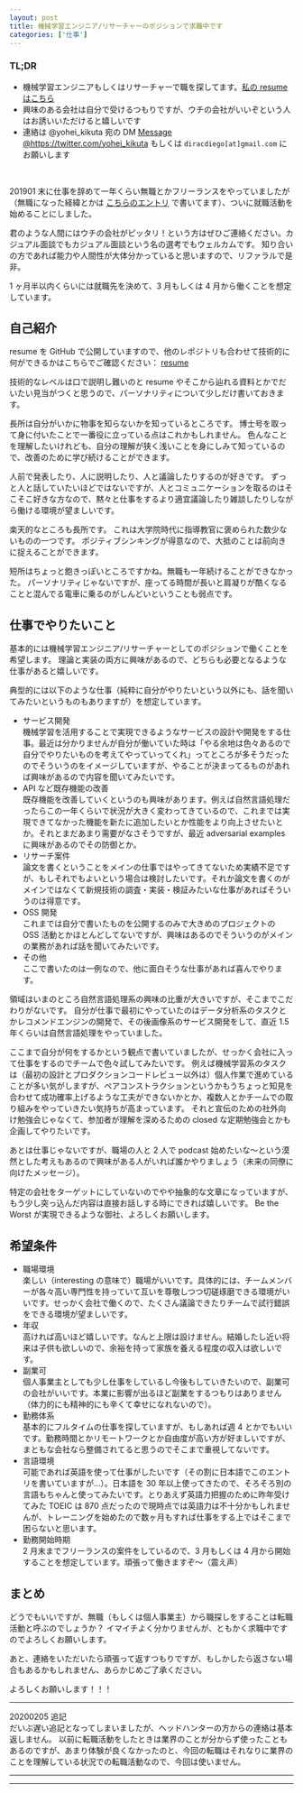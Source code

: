 ```yaml
---
layout: post
title: 機械学習エンジニア/リサーチャーのポジションで求職中です
categories: ['仕事']
---
```



### TL;DR
- 機械学習エンジニアもしくはリサーチャーで職を探してます。[私の resume はこちら](https://github.com/yoheikikuta/resume)
- 興味のある会社は自分で受けるつもりですが、ウチの会社がいいぞという人はお誘いいただけると嬉しいです
- 連絡は @yohei_kikuta 宛の DM <a href="https://twitter.com/messages/compose?recipient_id=840839535026028544&ref_src=twsrc%5Etfw" class="twitter-dm-button" data-screen-name="https://twitter.com/yohei_kikuta" data-show-count="false">Message @https://twitter.com/yohei_kikuta</a><script async src="https://platform.twitter.com/widgets.js" charset="utf-8"></script> もしくは `diracdiego[at]gmail.com` にお願いします
<br>

201901 末に仕事を辞めて一年くらい無職とかフリーランスをやっていましたが（無職になった経緯とかは [こちらのエントリ](https://yoheikikuta.github.io/retirement/) で書いてます）、ついに就職活動を始めることにしました。

君のような人間にはウチの会社がピッタリ！という方はぜひご連絡ください。カジュアル面談でもカジュアル面談という名の選考でもウェルカムです。
知り合いの方であれば能力や人間性が大体分かっていると思いますので、リファラルで是非。

1 ヶ月半以内くらいには就職先を決めて、3 月もしくは 4 月から働くことを想定しています。


## 自己紹介
resume を GitHub で公開していますので、他のレポジトリも合わせて技術的に何ができるかはこちらでご確認ください： [resume](https://github.com/yoheikikuta/resume)

技術的なレベルは口で説明し難いのと resume やそこから辿れる資料とかでだいたい見当がつくと思うので、パーソナリティについて少しだけ書いておきます。

長所は自分がいかに物事を知らないかを知っているところです。
博士号を取って身に付いたことで一番役に立っている点はこれかもしれません。
色んなことを理解したいけれども、自分の理解が狭く浅いことを身にしみて知っているので、改善のために学び続けることができます。

人前で発表したり、人に説明したり、人と議論したりするのが好きです。
ずっと人と話していたいほどではないですが、人とコミュニケーションを取るのはそこそこ好きな方なので、黙々と仕事をするより適宜議論したり雑談したりしながら働ける環境が望ましいです。

楽天的なところも長所です。
これは大学院時代に指導教官に褒められた数少ないものの一つです。
ポジティブシンキングが得意なので、大抵のことは前向きに捉えることができます。

短所はちょっと飽きっぽいところですかね。無職も一年続けることができなかった。
パーソナリティじゃないですが、座ってる時間が長いと肩凝りが酷くなることと混んでる電車に乗るのがしんどいということも弱点です。


## 仕事でやりたいこと
基本的には機械学習エンジニア/リサーチャーとしてのポジションで働くことを希望します。
理論と実装の両方に興味があるので、どちらも必要となるような仕事があると嬉しいです。

典型的には以下のような仕事（純粋に自分がやりたいという以外にも、話を聞いてみたいというものもありますが）を想定しています。
- サービス開発  
  機械学習を活用することで実現できるようなサービスの設計や開発をする仕事。最近は分かりませんが自分が働いていた時は「やる余地は色々あるので自分でやりたいものを考えてやっていってくれ」ってところが多そうだったのでそういうのをイメージしていますが、やることが決まってるものがあれば興味があるので内容を聞いてみたいです。
- API など既存機能の改善  
  既存機能を改善していくというのも興味があります。例えば自然言語処理だったらこの一年くらいで状況が大きく変わってきているので、これまでは実現できてなかった機能を新たに追加したいとか性能をより向上させたいとか。それとまだあまり需要がなさそうですが、最近 adversarial examples に興味があるのでその防御とか。
- リサーチ案件  
  論文を書くということをメインの仕事ではやってきてないため実績不足ですが、もしそれでもよいという場合は検討したいです。それか論文を書くのがメインではなくて新規技術の調査・実装・検証みたいな仕事があればそういうのは得意です。
- OSS 開発  
  これまでは自分で書いたものを公開するのみで大きめのプロジェクトの OSS 活動とかほとんどしてないですが、興味はあるのでそういうのがメインの業務があれば話を聞いてみたいです。
- その他  
  ここで書いたのは一例なので、他に面白そうな仕事があれば喜んでやります。

領域はいまのところ自然言語処理系の興味の比重が大きいですが、そこまでこだわりがないです。
自分が仕事で最初にやっていたのはデータ分析系のタスクとかレコメンドエンジンの開発で、その後画像系のサービス開発をして、直近 1.5 年くらいは自然言語処理をやっていました。

ここまで自分が何をするかという観点で書いていましたが、せっかく会社に入って仕事をするのでチームで色々試してみたいです。
例えば機械学習系のタスクは（最初の設計とプロダクションコードレビュー以外は）個人作業で進めていることが多い気がしますが、ペアコンストラクションというかもうちょっと知見を合わせて成功確率上げるような工夫ができないかとか、複数人とかチームでの取り組みをやっていきたい気持ちが高まっています。
それと宣伝のための社外向け勉強会じゃなくて、参加者が理解を深めるための closed な定期勉強会とかも企画してやりたいです。

あとは仕事じゃないですが、職場の人と 2 人で podcast 始めたいな〜という漠然とした考えもあるので興味がある人がいれば誰かやりましょう（未来の同僚に向けたメッセージ）。

特定の会社をターゲットにしていないのでやや抽象的な文章になっていますが、もう少し突っ込んだ内容は直接お話しする時にできれば嬉しいです。
Be the Worst が実現できるような御社、よろしくお願いします。


## 希望条件
- 職場環境  
  楽しい（interesting の意味で）職場がいいです。具体的には、チームメンバーが各々高い専門性を持っていて互いを尊敬しつつ切磋琢磨できる環境がいいです。せっかく会社で働くので、たくさん議論できたりチームで試行錯誤をできる環境が望ましいです。
- 年収  
  高ければ高いほど嬉しいです。なんと上限は設けません。結婚したし近い将来は子供も欲しいので、余裕を持って家族を養える程度の収入は欲しいです。
- 副業可  
  個人事業主としても少し仕事をしているし今後もしていきたいので、副業可の会社がいいです。本業に影響が出るほど副業をするつもりはありません（体力的にも精神的にも辛くて幸せになれないので）。
- 勤務体系  
  基本的にフルタイムの仕事を探していますが、もしあれば週 4 とかでもいいです。勤務時間とかリモートワークとか自由度が高い方が好ましいですが、まともな会社なら整備されてると思うのでそこまで重視してないです。
- 言語環境  
  可能であれば英語を使って仕事がしたいです（その割に日本語でこのエントリを書いていますが...）。日本語を 30 年以上使ってきたので、そろそろ別の言語もちゃんと使ってみたいです。とりあえず英語力把握のために昨年受けてみた TOEIC は 870 点だったので現時点では英語力は不十分かもしれませんが、トレーニングを始めたので数ヶ月もすれば仕事をする上ではそこまで困らないと思います。
- 勤務開始時期  
  2 月末までフリーランスの案件をしているので、3 月もしくは 4 月から開始することを想定しています。頑張って働きますぞ〜（震え声）


## まとめ
どうでもいいですが、無職（もしくは個人事業主）から職探しをすることは転職活動と呼ぶのでしょうか？
イマイチよく分かりませんが、ともかく求職中ですのでよろしくお願いします。

あと、連絡をいただいたら頑張って返すつもりですが、もしかしたら返さない場合もあるかもしれません、あらかじめご了承ください。

よろしくお願いします！！！

---
20200205 追記  
だいぶ遅い追記となってしまいましたが、ヘッドハンターの方からの連絡は基本返しません。
以前に転職活動をしたときは業界のことが分からず使ったこともあるのですが、あまり体験が良くなかったのと、今回の転職はそれなりに業界のことを理解している状況での転職活動なので、今回は使いません。


---
---
<br>

